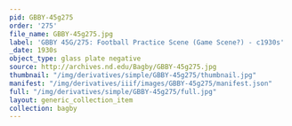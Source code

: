 ```yaml
---
pid: GBBY-45g275
order: '275'
file_name: GBBY-45g275.jpg
label: 'GBBY 45G/275: Football Practice Scene (Game Scene?) - c1930s'
_date: 1930s
object_type: glass plate negative
source: http://archives.nd.edu/Bagby/GBBY-45g275.jpg
thumbnail: "/img/derivatives/simple/GBBY-45g275/thumbnail.jpg"
manifest: "/img/derivatives/iiif/images/GBBY-45g275/manifest.json"
full: "/img/derivatives/simple/GBBY-45g275/full.jpg"
layout: generic_collection_item
collection: bagby
---
```

